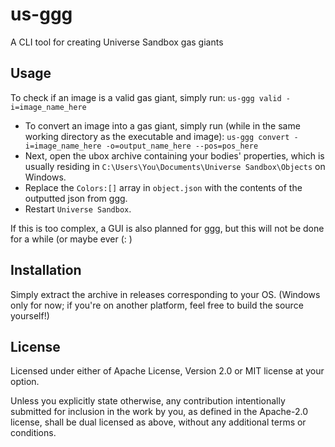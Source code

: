# us-ggg

A CLI tool for creating Universe Sandbox gas giants

## Usage

To check if an image is a valid gas giant, simply run: `us-ggg valid -i=image_name_here`

* To convert an image into a gas giant, simply run (while in the same working directory as the executable and image): `us-ggg convert -i=image_name_here -o=output_name_here --pos=pos_here`
* Next, open the ubox archive containing your bodies' properties, which is usually residing in `C:\Users\You\Documents\Universe Sandbox\Objects` on Windows.
* Replace the `Colors:[]` array in `object.json` with the contents of the outputted json from ggg.
* Restart `Universe Sandbox`.

If this is too complex, a GUI is also planned for ggg, but this will not be done for a while (or maybe ever (: )

## Installation

Simply extract the archive in releases corresponding to your OS. (Windows only for now; if you're on another platform, feel free to build the source yourself!)

## License

Licensed under either of Apache License, Version 2.0 or MIT license at your option.

Unless you explicitly state otherwise, any contribution intentionally submitted for inclusion in the work by you, as defined in the Apache-2.0 license, shall be dual licensed as above, without any additional terms or conditions.
